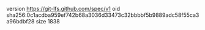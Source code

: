 version https://git-lfs.github.com/spec/v1
oid sha256:0c1acdba959ef742b68a3036d33473c32bbbbf5b9889adc58f55ca3a96bdbf28
size 1838

